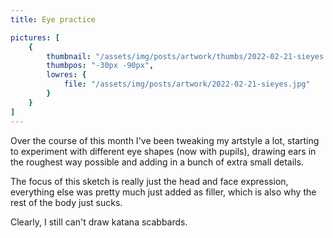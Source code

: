 ```yaml
---
title: Eye practice

pictures: [
	{
		thumbnail: "/assets/img/posts/artwork/thumbs/2022-02-21-sieyes.jpg",
		thumbpos: "-30px -90px",
		lowres: {
			file: "/assets/img/posts/artwork/2022-02-21-sieyes.jpg"
		}
	}
]
---
```

Over the course of this month I've been tweaking my artstyle a lot, starting to experiment with different eye shapes (now with pupils), drawing ears in the roughest way possible and adding in a bunch of extra small details.

The focus of this sketch is really just the head and face expression, everything else was pretty much just added as filler, which is also why the rest of the body just sucks.

Clearly, I still can't draw katana scabbards.
